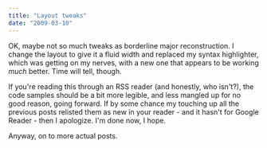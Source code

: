 ```yaml
---
title: "Layout tweaks"
date: "2009-03-10"
---
```


OK, maybe not so much tweaks as borderline major reconstruction. I change the layout to give it a fluid width and replaced my syntax highlighter, which was getting on my nerves, with a new one that appears to be working _much_ better. Time will tell, though.

If you're reading this through an RSS reader (and honestly, who isn't?), the code samples should be a bit more legible, and less mangled up for no good reason, going forward. If by some chance my touching up all the previous posts relisted them as new in your reader - and it hasn't for Google Reader - then I apologize. I'm done now, I hope.

Anyway, on to more actual posts.
